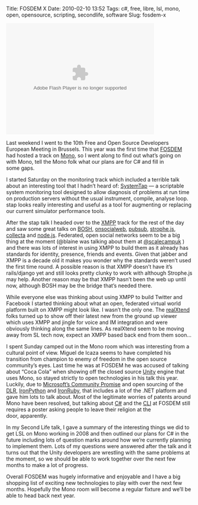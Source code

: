 Title: FOSDEM X
Date: 2010-02-10 13:52
Tags: c#, free, libre, lsl, mono, open, opensource, scripting, secondlife, software
Slug: fosdem-x

<object width="400" height="300"> <param name="flashvars" value="offsite=true&lang=en-us&page_show_url=%2Fsearch%2Fshow%2F%3Fq%3Dfosdem%26d%3Dtaken-20100204-20100208%26ss%3D0%26ct%3D0%26mt%3Dall%26adv%3D1&page_show_back_url=%2Fsearch%2F%3Fq%3Dfosdem%26d%3Dtaken-20100204-20100208%26ss%3D0%26ct%3D0%26mt%3Dall%26adv%3D1&method=flickr.photos.search&api_params_str=&api_text=fosdem&api_tag_mode=bool&api_min_taken_date=2010-02-04+00%3A00%3A00&api_max_taken_date=2010-02-09+00%3A00%3A00&api_media=all&api_sort=relevance&jump_to=&start_index=0"></param> <param name="movie" value="http://www.flickr.com/apps/slideshow/show.swf?v=71649"></param> <param name="allowFullScreen" value="true"></param><embed type="application/x-shockwave-flash" src="http://www.flickr.com/apps/slideshow/show.swf?v=71649" allowFullScreen="true" flashvars="offsite=true&lang=en-us&page_show_url=%2Fsearch%2Fshow%2F%3Fq%3Dfosdem%26d%3Dtaken-20100204-20100208%26ss%3D0%26ct%3D0%26mt%3Dall%26adv%3D1&page_show_back_url=%2Fsearch%2F%3Fq%3Dfosdem%26d%3Dtaken-20100204-20100208%26ss%3D0%26ct%3D0%26mt%3Dall%26adv%3D1&method=flickr.photos.search&api_params_str=&api_text=fosdem&api_tag_mode=bool&api_min_taken_date=2010-02-04+00%3A00%3A00&api_max_taken_date=2010-02-09+00%3A00%3A00&api_media=all&api_sort=relevance&jump_to=&start_index=0" width="400" height="300"></embed></object>

</p>

Last weekend I went to the 10th Free and Open Source Developers European
Meeting in Brussels. This year was the first time that
[<span class="caps">FOSDEM</span>][] had hosted a track on [Mono][], so
I went along to find out what’s going on with Mono, tell the Mono folk
what our plans are for C\# and fill in some gaps.

</p>

I started Saturday on the monitoring track which included a terrible
talk about an interesting tool that I hadn’t heard of: [SystemTap][] — a
scriptable system monitoring tool designed to allow diagnosis of
problems at run time on production servers without the usual instrument,
compile, analyse loop. stap looks really interesting and useful as a
tool for augmenting or replacing our current simulator
performance tools.

</p>

After the stap talk I headed over to the
[<span class="caps">XMPP</span>][] track for the rest of the day and saw
some great talks on [<span class="caps">BOSH</span>][], [onsocialweb][],
[pubsub][], [strophe.js][], [collecta][] and [node.js][]. Federated,
open social networks seem to be a big thing at the moment (@blaine was
talking about them at [@scalecampuk][] ) and there was lots of interest
in using <span class="caps">XMPP</span> to build them as it already has
standards for identity, presence, friends and events. Given that jabber
and <span class="caps">XMPP</span> is a decade old it makes you wonder
why the standards weren’t used the first time round. A possible reason
is that <span class="caps">XMPP</span> doesn’t have it’s rails/django
yet and still looks pretty clunky to work with although Strophe.js may
help. Another reason may be that <span class="caps">XMPP</span> hasn’t
been the web up until now, although <span class="caps">BOSH</span> may
be the bridge that’s needed there.

</p>

While everyone else was thinking about using
<span class="caps">XMPP</span> to build Twitter and Facebook I started
thinking about what an open, federated virtual world platform built on
<span class="caps">XMPP</span> might look like. I wasn’t the only one.
The [realXtend][] folks turned up to show off their latest new from the
ground up viewer which uses <span class="caps">XMPP</span> and jingle
for voice and <span class="caps">IM</span> integration and were
obviously thinking along the same lines. As realXtend seem to be moving
away from <span class="caps">SL</span> tech now, expect an
<span class="caps">XMPP</span> based back end from them soon…

</p>

I spent Sunday camped out in the Mono room which was interesting from a
cultural point of view. Miguel de Icaza seems to have completed his
transition from champion to enemy of freedom in the open source
community’s eyes. Last time he was at <span class="caps">FOSDEM</span>
he was accused of talking about “Coca Cola” when showing off the closed
source [Unity][] engine that uses Mono, so stayed strictly to open
technologies in his talk this year. Luckily, due to [Microsoft’s
Community Promise][] and open sourcing of the
[<span class="caps">DLR</span>][], [IronPython][] and [IronRuby][], that
includes a lot of the .<span class="caps">NET</span> platform and gave
him lots to talk about. Most of the legitimate worries of patents around
Mono have been resolved, but talking about [C\#][] and the
[<span class="caps">CLI</span>][] at <span class="caps">FOSDEM</span>
still requires a poster asking people to leave their religion at the
door, apparently.

</p>

In my Second Life talk, I gave a summary of the interesting things we
did to get <span class="caps">LSL</span> on Mono working in 2008 and
then outlined our plans for C\# in the future including lots of question
marks around how we’re currently planning to implement them. Lots of my
questions were answered after the talk and it turns out that the Unity
developers are wrestling with the same problems at the moment, so we
should be able to work together over the next few months to make a lot
of progress.

</p>

Overall <span class="caps">FOSDEM</span> was hugely informative and
enjoyable and I have a big shopping list of exciting new technologies to
play with over the next few months. Hopefully the Mono room will become
a regular fixture and we’ll be able to head back next year.

</p>

  [<span class="caps">FOSDEM</span>]: http://fosdem.org/2010/
  [Mono]: http://www.mono-project.com/Main_Page
  [SystemTap]: http://sourceware.org/systemtap/
  [<span class="caps">XMPP</span>]: http://xmpp.org/
  [<span class="caps">BOSH</span>]: http://xmpp.org/extensions/xep-0206.html
  [onsocialweb]: http://onesocialweb.org/
  [pubsub]: http://xmpp.org/extensions/xep-0060.html
  [strophe.js]: http://code.stanziq.com/strophe/
  [collecta]: http://collecta.com/
  [node.js]: http://nodejs.org/
  [@scalecampuk]: http://jimpurbrick.com/2009/12/07/scalecamp/
  [realXtend]: http://www.realxtend.org/
  [Unity]: http://unity3d.com/
  [Microsoft’s Community Promise]: http://www.microsoft.com/interop/cp/default.mspx
  [<span class="caps">DLR</span>]: http://en.wikipedia.org/wiki/Dynamic_Language_Runtime
  [IronPython]: http://ironpython.net/
  [IronRuby]: http://ironruby.net/
  [C\#]: http://www.ecma-international.org/publications/standards/Ecma-334.htm
  [<span class="caps">CLI</span>]: http://www.ecma-international.org/publications/standards/Ecma-335.htm
